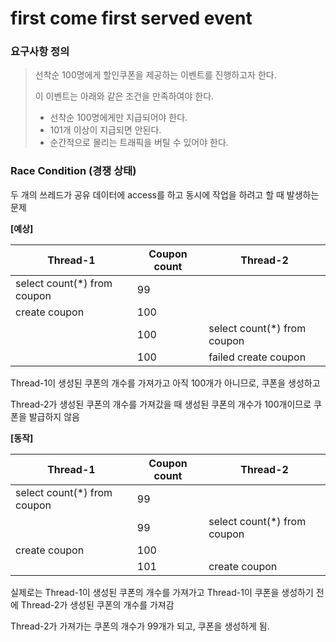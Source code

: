 # first come first served event

### 요구사항 정의

> 선착순 100명에게 할인쿠폰을 제공하는 이벤트를 진행하고자 한다.
>
> 
>
> 이 이벤트는 아래와 같은 조건을 만족하여야 한다.
>
> - 선착순 100명에게만 지급되어야 한다.
> - 101개 이상이 지급되면 안된다.
> - 순간적으로 몰리는 트래픽을 버틸 수 있어야 한다.



### Race Condition (경쟁 상태)

두 개의 쓰레드가 공유 데이터에 access를 하고 동시에 작업을 하려고 할 때 발생하는 문제

**[예상]**

| Thread-1                    | Coupon count | Thread-2                    |
| --------------------------- | ------------ | --------------------------- |
| select count(*) from coupon | 99           |                             |
| create coupon               | 100          |                             |
|                             | 100          | select count(*) from coupon |
|                             | 100          | failed create coupon        |

Thread-1이 생성된 쿠폰의 개수를 가져가고 아직 100개가 아니므로, 쿠폰을 생성하고

Thread-2가 생성된 쿠폰의 개수를 가져갔을 때 생성된 쿠폰의 개수가 100개이므로 쿠폰을 발급하지 않음

**[동작]**

| Thread-1                    | Coupon count | Thread-2                    |
| --------------------------- | ------------ | --------------------------- |
| select count(*) from coupon | 99           |                             |
|                             | 99           | select count(*) from coupon |
| create coupon               | 100          |                             |
|                             | 101          | create coupon               |

실제로는 Thread-1이 생성된 쿠폰의 개수를 가져가고 Thread-1이 쿠폰을 생성하기 전에 Thread-2가 생성된 쿠폰의 개수를 가져감

Thread-2가 가져가는 쿠폰의 개수가 99개가 되고, 쿠폰을 생성하게 됨.
